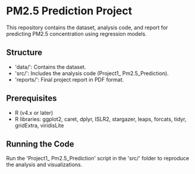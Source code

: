 # PM2.5 Prediction Project
This repository contains the dataset, analysis code, and report for predicting PM2.5 concentration using regression models.

## Structure
- 'data/': Contains the dataset.
- 'src/': Includes the analysis code (Project1_ Pm2.5_Prediction).
- 'reports/': Final project report in PDF format.

## Prerequisites
- R (v4.x or later)
- R libraries: ggplot2, caret, dplyr, ISLR2, stargazer, leaps, forcats, tidyr, gridExtra, viridisLite

## Running the Code
Run the 'Project1_ Pm2.5_Prediction' script in the 'src/' folder to reproduce the analysis and visualizations.

